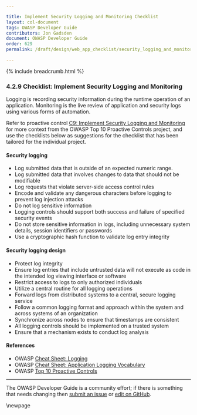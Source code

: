 ```yaml
---

title: Implement Security Logging and Monitoring Checklist
layout: col-document
tags: OWASP Developer Guide
contributors: Jon Gadsden
document: OWASP Developer Guide
order: 629
permalink: /draft/design/web_app_checklist/security_logging_and_monitoring/

---
```


{% include breadcrumb.html %}

### 4.2.9 Checklist: Implement Security Logging and Monitoring

Logging is recording security information during the runtime operation of an application.
Monitoring is the live review of application and security logs using various forms of automation.

Refer to proactive control [C9: Implement Security Logging and Monitoring][control9]
for more context from the OWASP Top 10 Proactive Controls project,
and use the checklists below as suggestions for the checklist that has been tailored for the individual project.

#### Security logging

* Log submitted data that is outside of an expected numeric range.
* Log submitted data that involves changes to data that should not be modifiable
* Log requests that violate server-side access control rules
* Encode and validate any dangerous characters before logging to prevent log injection attacks
* Do not log sensitive information
* Logging controls should support both success and failure of specified security events
* Do not store sensitive information in logs, including unnecessary system details, session identifiers or passwords
* Use a cryptographic hash function to validate log entry integrity

#### Security logging design

* Protect log integrity
* Ensure log entries that include untrusted data will not execute as code in the intended log viewing interface or software
* Restrict access to logs to only authorized individuals
* Utilize a central routine for all logging operations
* Forward logs from distributed systems to a central, secure logging service
* Follow a common logging format and approach within the system and across systems of an organization
* Synchronize across nodes to ensure that timestamps are consistent
* All logging controls should be implemented on a trusted system
* Ensure that a mechanism exists to conduct log analysis

#### References

* OWASP [Cheat Sheet: Logging][cslogging]
* OWASP [Cheat Sheet: Application Logging Vocabulary][csvocabulary]
* OWASP [Top 10 Proactive Controls][proactive10]

----

The OWASP Developer Guide is a community effort; if there is something that needs changing
then [submit an issue][issue060209] or [edit on GitHub][edit060209].

[control9]: https://owasp.org/www-project-proactive-controls/v3/en/c9-security-logging
[cslogging]: https://cheatsheetseries.owasp.org/cheatsheets/Logging_Cheat_Sheet.html
[csvocabulary]: https://cheatsheetseries.owasp.org/cheatsheets/Logging_Vocabulary_Cheat_Sheet.html
[issue060209]: https://github.com/OWASP/www-project-developer-guide/issues/new?labels=enhancement&template=request.md&title=Update:%2006-design/02-web-app-checklist/09-logging-monitoring
[edit060209]: https://github.com/OWASP/www-project-developer-guide/blob/main/draft/06-design/02-web-app-checklist/09-logging-monitoring.md
[proactive10]: https://owasp.org/www-project-proactive-controls/

\newpage
